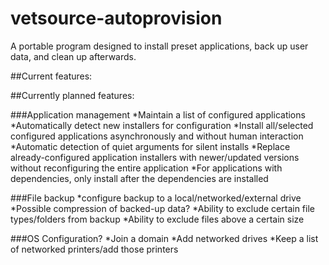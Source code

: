 # vetsource-autoprovision
A portable program designed to install preset applications, back up user data, and clean up afterwards.

##Current features:

##Currently planned features:

###Application management
*Maintain a list of configured applications
*Automatically detect new installers for configuration
*Install all/selected configured applications asynchronously and without human interaction
*Automatic detection of quiet arguments for silent installs
*Replace already-configured application installers with newer/updated versions without reconfiguring the entire application
*For applications with dependencies, only install after the dependencies are installed

###File backup
*configure backup to a local/networked/external drive
*Possible compression of backed-up data?
*Ability to exclude certain file types/folders from backup
*Ability to exclude files above a certain size

###OS Configuration?
*Join a domain
*Add networked drives
*Keep a list of networked printers/add those printers